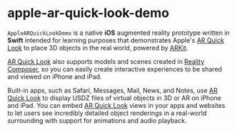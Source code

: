 # apple-ar-quick-look-demo

`AppleARQuickLookDemo` is a native **iOS** augmented reality prototype written in **Swift** intended for learning purposes that demonstrates Apple's [AR Quick Look](https://developer.apple.com/augmented-reality/quick-look/) to place 3D objects in the real world, powered by [ARKit](https://developer.apple.com/augmented-reality/arkit/).

[AR Quick Look](https://developer.apple.com/augmented-reality/quick-look/) also supports models and scenes created in [Reality Composer](https://developer.apple.com/augmented-reality/tools/), so you can easily create interactive experiences to be shared and viewed on iPhone and iPad.

Built-in apps, such as Safari, Messages, Mail, News, and Notes, use [AR Quick Look](https://developer.apple.com/augmented-reality/quick-look/) to display USDZ files of virtual objects in 3D or AR on iPhone and iPad. You can embed [AR Quick Look](https://developer.apple.com/augmented-reality/quick-look/) views in your apps and websites to let users see incredibly detailed object renderings in a real-world surrounding with support for animations and audio playback.
